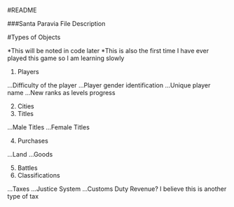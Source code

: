 #README

###Santa Paravia File Description



#Types of Objects

*This will be noted in code later
*This is also the first time I have ever played this game so I am learning slowly

1. Players

...Difficulty of the player
...Player gender identification
...Unique player name
...New ranks as levels progress

2. Cities
3. Titles

...Male Titles
...Female Titles 

4. Purchases

...Land
...Goods

5. Battles
6. Classifications

...Taxes
...Justice System
...Customs Duty Revenue? I believe this is another type of tax
